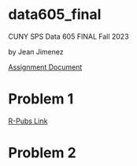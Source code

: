 # data605_final
CUNY SPS Data 605 FINAL Fall 2023 

by Jean Jimenez

[Assignment Document](https://github.com/sleepysloth12/data605_final/blob/main/final%20project%20fall%202023docx.pdf)

# Problem 1

[R-Pubs Link](http://rpubs.com/sleepysloth12/1124828)

# Problem 2
